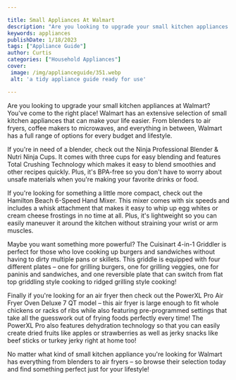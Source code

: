 ```yaml
---

title: Small Appliances At Walmart
description: "Are you looking to upgrade your small kitchen appliances at Walmart? You've come to the right place! Walmart has an extensive sele...swipe up to find out"
keywords: appliances
publishDate: 1/18/2023
tags: ["Appliance Guide"]
author: Curtis
categories: ["Household Appliances"]
cover: 
 image: /img/applianceguide/351.webp
 alt: 'a tidy appliance guide ready for use'

---
```


Are you looking to upgrade your small kitchen appliances at Walmart? You've come to the right place! Walmart has an extensive selection of small kitchen appliances that can make your life easier. From blenders to air fryers, coffee makers to microwaves, and everything in between, Walmart has a full range of options for every budget and lifestyle.

If you're in need of a blender, check out the Ninja Professional Blender & Nutri Ninja Cups. It comes with three cups for easy blending and features Total Crushing Technology which makes it easy to blend smoothies and other recipes quickly. Plus, it's BPA-free so you don't have to worry about unsafe materials when you're making your favorite drinks or food.

If you're looking for something a little more compact, check out the Hamilton Beach 6-Speed Hand Mixer. This mixer comes with six speeds and includes a whisk attachment that makes it easy to whip up egg whites or cream cheese frostings in no time at all. Plus, it's lightweight so you can easily maneuver it around the kitchen without straining your wrist or arm muscles. 

Maybe you want something more powerful? The Cuisinart 4-in-1 Griddler is perfect for those who love cooking up burgers and sandwiches without having to dirty multiple pans or skillets. This griddle is equipped with four different plates – one for grilling burgers, one for grilling veggies, one for paninis and sandwiches, and one reversible plate that can switch from flat top griddling style cooking to ridged grilling style cooking! 

Finally if you're looking for an air fryer then check out the PowerXL Pro Air Fryer Oven Deluxe 7 QT model – this air fryer is large enough to fit whole chickens or racks of ribs while also featuring pre-programmed settings that take all the guesswork out of frying foods perfectly every time! The PowerXL Pro also features dehydration technology so that you can easily create dried fruits like apples or strawberries as well as jerky snacks like beef sticks or turkey jerky right at home too! 

No matter what kind of small kitchen appliance you're looking for Walmart has everything from blenders to air fryers – so browse their selection today and find something perfect just for your lifestyle!
